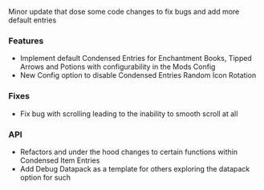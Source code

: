Minor update that dose some code changes to fix bugs and add more default entries

### Features
- Implement default Condensed Entries for Enchantment Books, Tipped Arrows and Potions with configurability in the Mods Config
- New Config option to disable Condensed Entries Random Icon Rotation

### Fixes
- Fix bug with scrolling leading to the inability to smooth scroll at all

### API
- Refactors and under the hood changes to certain functions within Condensed Item Entries
- Add Debug Datapack as a template for others exploring the datapack option for such

